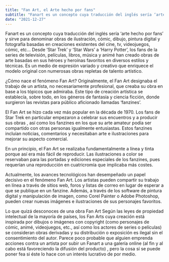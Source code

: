 ```yaml
---
title: "Fan Art, el Arte hecho por fans"
subtitle: "Fanart es un concepto cuya traducción del inglés sería ‘arte hecho por fans’ y sirve para denominar obras de ilustración" 
date: "2021-12-27"
--- 
```

Fanart es un concepto cuya traducción del inglés sería ‘arte hecho por fans’ y sirve para denominar obras de ilustración, cómic, dibujo, pintura digital y fotografía basadas en creaciones existentes del cine, tv, videojuegos, cómic, etc...
Desde ‘Star Trek’ y ‘Star Wars’ a ‘Harry Potter’, los fans de la series de televisión, películas, libros, música y animé han creado obras de arte basadas en sus héroes y heroínas favoritos en diversos estilos y técnicas. Es un medio de expresión variado y creativo que enriquece el modelo original con numerosas obras repletas de talento artístico.

¿Cómo nace el fenómeno Fan Art?
Originalmente, el Fan Art designaba el trabajo de un artista, no necesariamente profesional, que creaba su obra en base a los tópicos que admiraba. Este tipo de creación artística se establecía, sobre todo, en los géneros de fantasía y ciencia ficción, donde surgieron las revistas para público aficionado llamadas ‘fanzines’.

El Fan Art se hizo cada vez más popular en la década de 1970. Los fans de Star Trek en particular empezaron a celebrar sus encuentros y a producir sus obras , así como los fanzines en los que su arte amateur podía ser compartido con otras personas igualmente entusiastas. Estos fanzines incluían noticias, comentarios y necesitaban arte e ilustraciones para mejorar su aspecto comercial.

En un principio, el Fan Art se realizaba fundamentalmente a línea y tinta porque así era más fácil de reproducir. Las ilustraciones a color se reservaban para las portadas y ediciones especiales de los fanzines, pues requerían una reproducción en cuatricromía que implicaba más costes.

Actualmente, los avances tecnológicos han desempeñado un papel decisivo en el fenómeno Fan Art. Los artistas pueden compartir su trabajo en línea a través de sitios web, foros y listas de correo en lugar de esperar a que se publique en un fanzine. Además, a través de los software de pintura digital y manipulación de imagen, como Corel Painter o Adobe Photoshop,  pueden crear nuevas imágenes e ilustraciones de sus personajes favoritos.

Lo que quizá desconoces de una obra Fan Art
Según las leyes de propiedad intelectual de la mayoría de países, los Fan Arts cuya creación está inspirada por dibujos o imágenes con copyright (como personajes de cómic, animé, videojuegos, etc., así como los actores de series o películas) se consideran obras derivadas y su distribución o exposición es ilegal sin el consentimiento del autor. Parece poco probable que alguien emprenda acciones contra un artista por subir un Fanart a una galería online (al fin y al cabo está favoreciendo la difusión del producto) , pero la cosa sí se puede poner fea si éste lo hace con un interés lucrativo de por medio.

